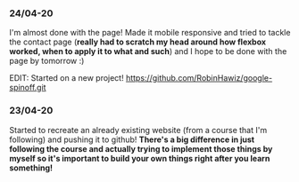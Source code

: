 ### 24/04-20
I'm almost done with the page! Made it mobile responsive and tried to tackle the contact page (**really had to scratch my head around how flexbox worked, when to apply it to what and such**) and I hope to be done with the page by tomorrow :)

EDIT: Started on a new project! https://github.com/RobinHawiz/google-spinoff.git

### 23/04-20

Started to recreate an already existing website (from a course that I'm following) and pushing it to github! **There's a big difference in just following the course and actually trying to implement those things by myself so it's important to build your own things right after you learn something!**
